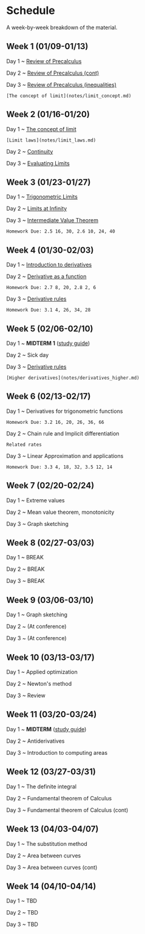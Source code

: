 # Schedule

A week-by-week breakdown of the material.

## Week  1 (01/09-01/13)

Day 1
  ~ [Review of Precalculus](notes/algebra_review.md)

Day 2
  ~ [Review of Precalculus (cont)](notes/algebra_review.md)

Day 3
  ~ [Review of Precalculus (inequalities)](notes/algebra_review.md)

    [The concept of limit](notes/limit_concept.md)

## Week  2 (01/16-01/20)

Day 1
  ~ [The concept of limit](notes/limit_concept.md)

    [Limit laws](notes/limit_laws.md)

Day 2
  ~ [Continuity](notes/continuity.md)

Day 3
  ~ [Evaluating Limits](notes/limit_evaluation.md)

## Week  3 (01/23-01/27)

Day 1
  ~ [Trigonometric Limits](notes/limit_trig.md)

Day 2
  ~ [Limits at Infinity](notes/limit_infinity.md)

Day 3
  ~ [Intermediate Value Theorem](notes/ivt.md)

    Homework Due: 2.5 16, 30, 2.6 10, 24, 40

## Week  4 (01/30-02/03)

Day 1
  ~ [Introduction to derivatives](notes/derivatives_intro.md)

Day 2
  ~ [Derivative as a function](notes/derivatives_function.md)

    Homework Due: 2.7 8, 20, 2.8 2, 6

Day 3
  ~ [Derivative rules](notes/derivatives_rules.md)

    Homework Due: 3.1 4, 26, 34, 28

## Week  5 (02/06-02/10)

Day 1
  ~ **MIDTERM 1** ([study guide](notes/midterm1_study_guide.md))

Day 2
  ~ Sick day

Day 3
  ~ [Derivative rules](notes/derivatives_rules.md)

    [Higher derivatives](notes/derivatives_higher.md)

## Week  6 (02/13-02/17)

Day 1
  ~ Derivatives for trigonometric functions

    Homework Due: 3.2 16, 20, 26, 36, 66

Day 2
  ~ Chain rule and Implicit differentiation

    Related rates

Day 3
  ~ Linear Approximation and applications

    Homework Due: 3.3 4, 18, 32, 3.5 12, 14

## Week  7 (02/20-02/24)

Day 1
  ~ Extreme values

Day 2
  ~ Mean value theorem, monotonicity

Day 3
  ~ Graph sketching

## Week  8 (02/27-03/03)

Day 1
  ~ BREAK

Day 2
  ~ BREAK

Day 3
  ~ BREAK

## Week  9 (03/06-03/10)

Day 1
  ~ Graph sketching

Day 2
  ~ (At conference)

Day 3
  ~ (At conference)

## Week 10 (03/13-03/17)

Day 1
  ~ Applied optimization

Day 2
  ~ Newton's method

Day 3
  ~ Review

## Week 11 (03/20-03/24)

Day 1
  ~ **MIDTERM** ([study guide](notes/midterm2_study_guide.md))

Day 2
  ~ Antiderivatives

Day 3
  ~ Introduction to computing areas

## Week 12 (03/27-03/31)

Day 1
  ~ The definite integral

Day 2
  ~ Fundamental theorem of Calculus

Day 3
  ~ Fundamental theorem of Calculus (cont)

## Week 13 (04/03-04/07)

Day 1
  ~ The substitution method

Day 2
  ~ Area between curves

Day 3
  ~ Area between curves (cont)

## Week 14 (04/10-04/14)

Day 1
  ~ TBD

Day 2
  ~ TBD

Day 3
  ~ TBD
